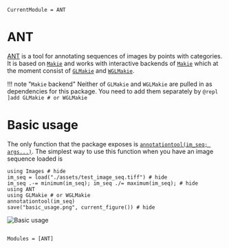 ```@meta
CurrentModule = ANT
```

# ANT

[ANT](https://github.com/kunzaatko/ANT.jl) is a tool for annotating sequences of
images by points with categories. It is based on [`Makie`](https://makie.juliaplots.org/stable/) and works with
interactive backends of [`Makie`](https://makie.juliaplots.org/stable/) which at the moment consist of
[`GLMakie`](https://makie.juliaplots.org/stable/documentation/backends/glmakie/) and [`WGLMakie`](https://makie.juliaplots.org/stable/documentation/backends/wglmakie/).

!!! note "`Makie` backend"
    Neither of `GLMakie` and `WGLMakie` are pulled in as dependencies for this package. You need to
    add them separately by
    ```@repl
    ]add GLMakie # or WGLMakie
    ```

# Basic usage

The only function that the package exposes is [`annotationtool(im_seq; args...)`](@ref). The
simplest way to use this function when you have an image sequence loaded is

<!-- TODO: This could be interactive... Can use the same approach as Makie in its documentation <18-04-22> -->
```@repl
using Images # hide
im_seq = load("./assets/test_image_seq.tiff") # hide
im_seq .-= minimum(im_seq); im_seq ./= maximum(im_seq); # hide
using ANT
using GLMakie # or WGLMakie
annotationtool(im_seq)
save("basic_usage.png", current_figure()) # hide
```

![Basic usage](basic_usage.png)

```@index
```

```@autodocs
Modules = [ANT]
```
